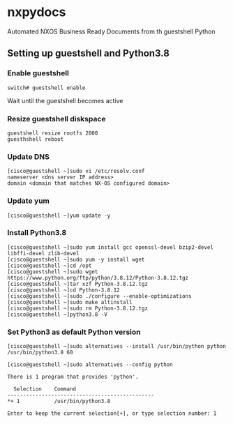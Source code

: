 # nxpydocs
Automated NXOS Business Ready Documents from th guestshell Python

## Setting up guestshell and Python3.8
### Enable guestshell
```console
switch# guestshell enable
```
Wait until the guestshell becomes active

### Resize guestshell diskspace
```console
guestshell resize rootfs 2000
guesthshell reboot
```

### Update DNS
```console
[cisco@guestshell ~]sudo vi /etc/resolv.conf
nameserver <dns server IP address>
domain <domain that matches NX-OS configured domain>
```

### Update yum
```console
[cisco@guestshell ~]yum update -y
```
### Install Python3.8
```console
[cisco@guestshell ~]sudo yum install gcc openssl-devel bzip2-devel libffi-devel zlib-devel
[cisco@guestshell ~]sudo yum -y install wget
[cisco@guestshell ~]cd /opt
[cisco@guestshell ~]sudo wget https://www.python.org/ftp/python/3.8.12/Python-3.8.12.tgz
[cisco@guestshell ~]tar xzf Python-3.8.12.tgz
[cisco@guestshell ~]cd Python-3.8.12
[cisco@guestshell ~]sudo ./configure --enable-optimizations
[cisco@guestshell ~]sudo make altinstall
[cisco@guestshell ~]sudo rm Python-3.8.12.tgz
[cisco@guestshell ~]python3.8 -V
```

### Set Python3 as default Python version
```
[cisco@guestshell ~]sudo alternatives --install /usr/bin/python python /usr/bin/python3.8 60

[cisco@guestshell ~]sudo alternatives --config python

There is 1 program that provides 'python'.

  Selection    Command
-----------------------------------------------
*+ 1           /usr/bin/python3.8

Enter to keep the current selection[+], or type selection number: 1
```